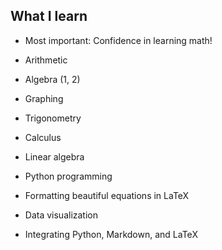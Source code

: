 What I learn
-----------------

*   Most important: Confidence in learning math!
    
*   Arithmetic
    
*   Algebra (1, 2)
    
*   Graphing
    
*   Trigonometry
    
*   Calculus
    
*   Linear algebra
    
*   Python programming
    
*   Formatting beautiful equations in LaTeX
    
*   Data visualization
    
*   Integrating Python, Markdown, and LaTeX
